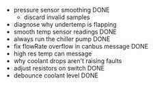 - pressure sensor smoothing DONE
  - discard invalid samples
- diagnose why undertemp is flapping
- smooth temp sensor readings DONE
- always run the chiller pump DONE
- fix flowRate overflow in canbus message DONE 
- high res temp can message
- why coolant drops aren't raising faults
- adjust resistors on switch DONE
- debounce coolant level DONE